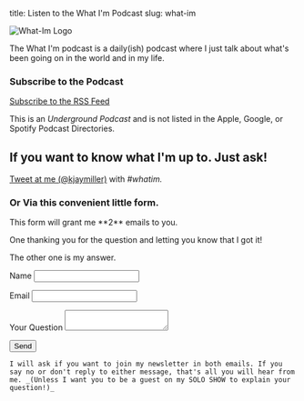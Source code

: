 title: Listen to the What I'm Podcast
slug: what-im

<div class="row">
<img alt="What-Im Logo" src="https://s3-us-west-2.amazonaws.com/kjaymiller/images/whatimpodcast.JPG">
<p class="col-md-5">
The What I'm podcast is a daily(ish) podcast where I just talk about what's been going on in the world and in my life.
</p>
</div>

### Subscribe to the Podcast
[<i class='uil uil-rss'></i>Subscribe to the RSS Feed](https://feeds.transistor.fm/what-i-m-podcast-with-jay-miller)

This is an *Underground Podcast* and is not listed in the Apple, Google, or Spotify Podcast Directories.      

## If you want to know what I'm up to. Just ask! 

[Tweet at me (@kjaymiller)](https://twitter.com/home?status=Hey%20%40kjaymiller!%20%3CYOUR%20QUESTION%20HERE%3E%20%23whatim) with *#whatim.*

<div class="jumbotron">
<h3> Or Via this convenient little form. </h3>
<p>
This form will grant me **2** emails to you. 
</p>
<p>
One thanking you for the question and letting you know that I got it!
</p>
<p>
The other one is my answer. 
</p>
	<form name="contact" netlify>
	  <p>
	      <label>Name <input type="text" name="name" /></label>
		</p>
		  <p>
		      <label>Email <input type="email" name="email" /></label>
			</p>
		<p>
			<label>Your Question</lave>
	<textarea name="question"></textarea>
	</p>
			  <p>
			      <button type="submit">Send</button>
				</p>
				</form>

	I will ask if you want to join my newsletter in both emails. If you say no or don't reply to either message, that's all you will hear from me. _(Unless I want you to be a guest on my SOLO SHOW to explain your question!)_

</div>
